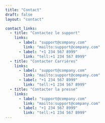 ```yaml
---
title: "Contact"
draft: false
layout: "contact"

contact_links:
  - title: "Contactez le support"
    links:
      - label: "support@company.com"
        link: "mailto:support@company.com"
      - label: "+1 234 567 8999"
        link: "tell:+1 234 567 8999"
  - title: "Contacter Carrières"
    links:
      - label: "support@company.com"
        link: "mailto:support@company.com"
      - label: "+1 234 567 8999"
        link: "tell:+1 234 567 8999"
  - title: "Contacter la presse"
    links:
      - label: "support@company.com"
        link: "mailto:support@company.com"
      - label: "+1 234 567 8999"
        link: "tell:+1 234 567 8999"
---
```

